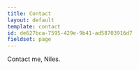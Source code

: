 ```yaml
---
title: Contact
layout: default
template: contact
id: de627bca-7595-429e-9b41-ad58703916d7
fieldset: page
---
```

Contact me, Niles.